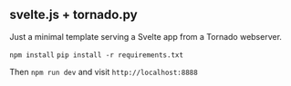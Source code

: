 svelte.js + tornado.py
---------------------

Just a minimal template serving a Svelte app from a Tornado webserver.

`npm install`
`pip install -r requirements.txt`

Then `npm run dev` and visit `http://localhost:8888`

